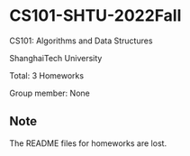 # CS101-SHTU-2022Fall
CS101: Algorithms and Data Structures

ShanghaiTech University

Total: 3 Homeworks

Group member: None

## Note
The README files for homeworks are lost.